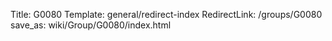 Title: G0080
Template: general/redirect-index
RedirectLink: /groups/G0080
save_as: wiki/Group/G0080/index.html